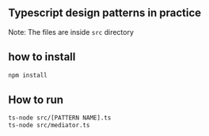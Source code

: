 ## Typescript design patterns in practice 

Note: The files are inside `src` directory

## how to install 
```bash
npm install 
```


## How to run 
```bash
ts-node src/[PATTERN NAME].ts
ts-node src/mediator.ts
```
